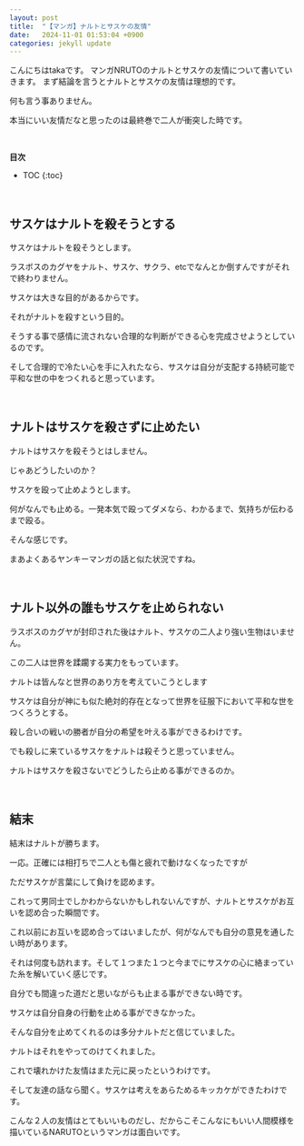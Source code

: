 ```yaml
---
layout: post
title:  "【マンガ】ナルトとサスケの友情"
date:   2024-11-01 01:53:04 +0900
categories: jekyll update
---
```


こんにちはtakaです。
マンガNRUTOのナルトとサスケの友情について書いていきます。
まず結論を言うとナルトとサスケの友情は理想的です。

何も言う事ありません。

本当にいい友情だなと思ったのは最終巻で二人が衝突した時です。

<br>

**目次**
* TOC
{:toc}

<br>

## サスケはナルトを殺そうとする

サスケはナルトを殺そうとします。

ラスボスのカグヤをナルト、サスケ、サクラ、etcでなんとか倒すんですがそれで終わりません。

サスケは大きな目的があるからです。

それがナルトを殺すという目的。

そうする事で感情に流されない合理的な判断ができる心を完成させようとしているのです。

そして合理的で冷たい心を手に入れたなら、サスケは自分が支配する持続可能で平和な世の中をつくれると思っています。

<br>

## ナルトはサスケを殺さずに止めたい

ナルトはサスケを殺そうとはしません。

じゃあどうしたいのか？

サスケを殴って止めようとします。

何がなんでも止める。一発本気で殴ってダメなら、わかるまで、気持ちが伝わるまで殴る。

そんな感じです。

まあよくあるヤンキーマンガの話と似た状況ですね。

<br>

## ナルト以外の誰もサスケを止められない

ラスボスのカグヤが封印された後はナルト、サスケの二人より強い生物はいません。

この二人は世界を蹂躙する実力をもっています。

ナルトは皆んなと世界のあり方を考えていこうとします

サスケは自分が神にも似た絶対的存在となって世界を征服下において平和な世をつくろうとする。

殺し合いの戦いの勝者が自分の希望を叶える事ができるわけです。

でも殺しに来ているサスケをナルトは殺そうと思っていません。

ナルトはサスケを殺さないでどうしたら止める事ができるのか。

<br>

## 結末

結末はナルトが勝ちます。

一応。正確には相打ちで二人とも傷と疲れで動けなくなったですが

ただサスケが言葉にして負けを認めます。

これって男同士でしかわからないかもしれないんですが、ナルトとサスケがお互いを認め合った瞬間です。

これ以前にお互いを認め合ってはいましたが、何がなんでも自分の意見を通したい時があります。

それは何度も訪れます。そして１つまた１つと今までにサスケの心に絡まっていた糸を解いていく感じです。

自分でも間違った道だと思いながらも止まる事ができない時です。

サスケは自分自身の行動を止める事ができなかった。

そんな自分を止めてくれるのは多分ナルトだと信じていました。

ナルトはそれをやってのけてくれました。

これで壊れかけた友情はまた元に戻ったというわけです。

そして友達の話なら聞く。サスケは考えをあらためるキッカケができたわけです。

こんな２人の友情はとてもいいものだし、だからこそこんなにもいい人間模様を描いているNARUTOというマンガは面白いです。

<br>

